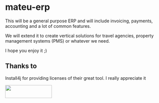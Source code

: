 # mateu-erp

This will be a general purpose ERP and will include invoicing, payments, accounting and a lot of common features.

We will extend it to create vertical solutions for travel agencies, property management systems (PMS) or whatever we need.

I hope you enjoy it ;)

## Thanks to

Install4j for providing licenses of their great tool. I really appreciate it

<img class="image-margin" width="150" height="42" src="https://www.ej-technologies.com/images/product_banners/install4j_large.png">
